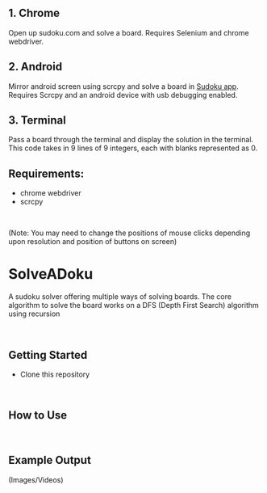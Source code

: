 ## 1. Chrome
Open up sudoku.com and solve a board. Requires Selenium and chrome webdriver.

## 2. Android
Mirror android screen using scrcpy and solve a board in [Sudoku app](https://play.google.com/store/apps/details?id=com.easybrain.sudoku.android&hl=en_IN). Requires Scrcpy and an android device with usb debugging enabled.

## 3. Terminal
Pass a board through the terminal and display the solution in the terminal. This code takes in 9 lines of 9 integers, each with blanks represented as 0.


## Requirements:
* chrome webdriver
* scrcpy

<br>

(Note: You may need to change the positions of mouse clicks depending upon resolution and position of buttons on screen)

# SolveADoku
A sudoku solver offering multiple ways of solving boards. The core algorithm to solve the board works on a DFS (Depth First Search) algorithm using recursion

<br>

## Getting Started
* Clone this repository

<br>

## How to Use


<br>

## Example Output
(Images/Videos)
